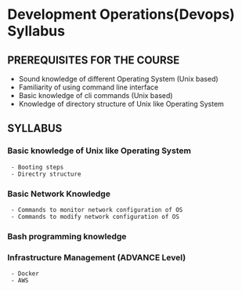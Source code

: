 # Development Operations(Devops) Syllabus

## PREREQUISITES FOR THE COURSE
  - Sound knowledge of different Operating System (Unix based)
  - Familiarity of using command line interface
  - Basic knowledge of cli commands (Unix based)
  - Knowledge of directory structure of Unix like Operating System

## SYLLABUS
  ### Basic knowledge of Unix like Operating System
     - Booting steps
     - Directry structure

  ### Basic Network Knowledge
     - Commands to monitor network configuration of OS
     - Commands to modify network configuration of OS

  ### Bash programming knowledge

  ### Infrastructure Management (ADVANCE Level)
     - Docker
     - AWS
